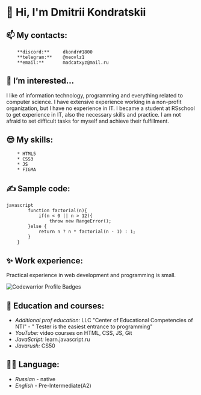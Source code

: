 # 👋 Hi, I'm Dmitrii Kondratskii

## **📫 My contacts:** 
        **discord:**     dkondr#1800
        **telegram:**    @neovlz1 
        **email:**       madcatxyz@mail.ru

## **👀 I’m interested...**
I like of information technology, programming and everything related to computer science. I have extensive experience working in a non-profit organization, but I have no experience in IT. I became a student at RSschool to get experience in IT, also the necessary skills and practice. I am not afraid to set difficult tasks for myself and achieve their fulfillment.

## **😎 My skills:** 
        * HTML5
        * CSS3  
	    * JS
	    * FIGMA 

## **✍ Sample code:**
```
javascript
        function factorial(n){
            if(n < 0 || n > 12){
                throw new RangeError();
        }else {
            return n ? n * factorial(n - 1) : 1;
        }
    }   
```

## **✨ Work experience:**
Practical experience in web development and programming is small.

![Codewarrior Profile Badges](https://www.codewars.com/users/dkondr/badges/small)

## **🌱 Education and courses:**
* *Additional prof education:* LLC "Center of Educational Competencies of NTI" - " Tester is the easiest entrance to programming"
* *YouTube:* video courses on HTML, CSS, JS, Git
* *JavaScript:* learn.javascript.ru
* *Javarush:* CS50

## **💂‍♂️ Language:**
* *Russian* - native 
* *English* - Pre-Intermediate(A2)
